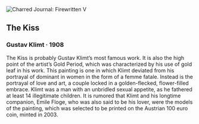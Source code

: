 <div class="artwork-of-the-day">
  <div class="container">
    <div class="img-wrapper">
      <img
        src="https://uploads7.wikiart.org/00142/images/57726d7eedc2cb3880b47e13/the-kiss-gustav-klimt-google-cultural-institute.jpg!Large.jpg"
        alt="Charred Journal: Firewritten V" />
    </div>
    <div class="artwork-detail">
      <div class="artwork-origin"> 
        <h2 class="artwork-name">The Kiss</h2>
        <h3 class="artist">
          Gustav Klimt
                    ·  1908
        </h3>
      </div>
      <p class="description">
        <span class="artwork-description-text ng-binding" ng-bind-html="viewModel.ArtworkOfTheDay.Description | unsafe">The Kiss is probably Gustav Klimt’s most famous work. It is also the high point of the artist’s Gold Period, which was characterized by his use of gold leaf in his work. This painting is one in which Klimt deviated from his portrayal of dominant in women in the form of a femme fatale. Instead is the portrayal of love and art, a couple locked in a golden-flecked, flower-filled embrace. Klimt was a man with an unbridled sexual appetite, as he fathered at least 14 illegitimate children. It is rumored that Klimt and his longtime companion, Emile Floge, who was also said to be his lover, were the models of the painting, which was selected to be printed on the Austrian 100 euro coin, minted in 2003. </span>
                        <div class="text-shadow-container" ng-show="showShadow" style=""></div>
      </p>
    </div>
  </div>

</div>

